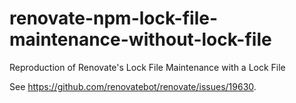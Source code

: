 # renovate-npm-lock-file-maintenance-without-lock-file

Reproduction of Renovate's Lock File Maintenance with a Lock File

See <https://github.com/renovatebot/renovate/issues/19630>.
